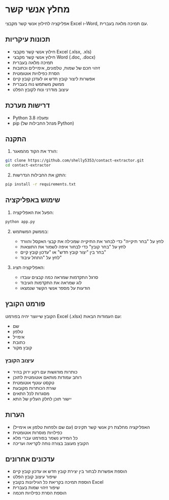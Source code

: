 # מחלץ אנשי קשר

אפליקציה לחילוץ אנשי קשר מקבצי Excel ו-Word, עם תמיכה מלאה בעברית.

## תכונות עיקריות

- חילוץ אנשי קשר מקבצי Excel (.xlsx, .xls)
- חילוץ אנשי קשר מקבצי Word (.doc, .docx)
- תמיכה מלאה בעברית
- זיהוי חכם של שמות, טלפונים, אימיילים וכתובות
- הסרת כפילויות אוטומטית
- אפשרות ליצור קובץ חדש או לעדכן קובץ קיים
- ממשק משתמש נוח בעברית
- עיצוב מודרני ונוח לקובץ הפלט

## דרישות מערכת

- Python 3.8 ומעלה
- pip (מנהל החבילות של Python)

## התקנה

1. הורד את הקוד מהמאגר:
```bash
git clone https://github.com/shelly5353/contact-extractor.git
cd contact-extractor
```

2. התקן את החבילות הנדרשות:
```bash
pip install -r requirements.txt
```

## שימוש באפליקציה

1. הפעל את האפליקציה:
```bash
python app.py
```

2. בממשק המשתמש:
   - לחץ על "בחר תיקייה" כדי לבחור את התיקייה שמכילה את קבצי האקסל והוורד
   - לחץ על "בחר קובץ" כדי לבחור איפה לשמור את התוצאות
   - בחר בין "יצור קובץ חדש" או "עדכון קובץ קיים"
   - לחץ על "התחל עיבוד"

3. האפליקציה תציג:
   - סרגל התקדמות שמראה כמה קבצים עובדו
   - לוג שמראה את התקדמות העיבוד
   - הודעות על מספר אנשי הקשר שנמצאו

## פורמט הקובץ

הקובץ שייווצר יהיה בפורמט Excel (.xlsx) עם העמודות הבאות:
- שם
- טלפון
- אימייל
- כתובת
- קובץ מקור

### עיצוב הקובץ
- כותרות מודגשות עם רקע ירוק בהיר
- רוחב עמודות מותאם אוטומטית לתוכן
- טקסט עוטף אוטומטית
- שורת הכותרות מקובעת
- מסגרות לכל התאים
- יישור תוכן לחלק העליון של התא

## הערות

- האפליקציה מחלצת רק אנשי קשר תקינים (עם שם ולפחות טלפון או אימייל)
- כפילויות מוסרות אוטומטית
- כל המידע נשמר בפורמט עברי מלא
- הקובץ מעוצב בצורה נוחה לקריאה ועריכה

## עדכונים אחרונים

- הוספת אפשרות לבחור בין יצירת קובץ חדש או עדכון קובץ קיים
- שיפור עיצוב קובץ הפלט
- הוספת תמיכה בקריאת כל הגיליונות בקובץ Excel
- שיפור זיהוי שמות בעברית
- הוספת הסרת כפילויות חכמה 